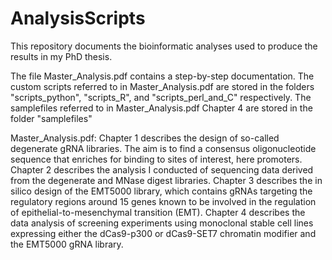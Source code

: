 # AnalysisScripts
This repository documents the bioinformatic analyses used to produce the results in my PhD thesis.

The file Master_Analysis.pdf contains a step-by-step documentation. The custom scripts referred to in Master_Analysis.pdf are stored in the folders "scripts_python", "scripts_R", and "scripts_perl_and_C" respectively.
The samplefiles referred to in Master_Analysis.pdf Chapter 4 are stored in the folder "samplefiles"

Master_Analysis.pdf:
Chapter 1 describes the design of so-called degenerate gRNA libraries. The aim is to find a consensus oligonucleotide sequence that enriches for binding to sites of interest, here promoters.
Chapter 2 describes the analysis I conducted of sequencing data derived from the degenerate and MNase digest libraries.
Chapter 3 describes the in silico design of the EMT5000 library, which contains gRNAs targeting the regulatory regions around 15 genes known to be involved in the regulation of epithelial-to-mesenchymal transition (EMT).
Chapter 4 describes the data analysis of screening experiments using monoclonal stable cell lines expressing either the dCas9-p300 or dCas9-SET7 chromatin modifier and the EMT5000 gRNA library.
